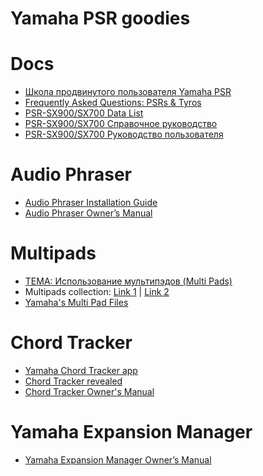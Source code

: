 # Yamaha PSR goodies
<!-- copyright: SeeJay & ReSampled -->

# Docs
* [Школа продвинутого пользователя Yamaha PSR](/school)
* [Frequently Asked Questions: PSRs & Tyros](https://www.psrtutorial.com/MB/zips/FAQ%202016.pdf)
* [PSR-SX900/SX700 Data List](https://hu.yamaha.com/files/download/other_assets/3/1279213/psrsx900_sx700_en_dl_a0.pdf)
* [PSR-SX900/SX700 Справочное руководство](https://ru.yamaha.com/files/download/other_assets/8/1370778/psrsx900_sx700_ru_rm_a0.pdf)
* [PSR-SX900/SX700 Руководство пользователя](https://ru.yamaha.com/files/download/other_assets/0/1279190/psrsx900_sx700_ru_om_a0.pdf)

# Audio Phraser
* [Audio Phraser Installation Guide](https://usa.yamaha.com/files/download/other_assets/6/1179086/audio_phraser_en_ig_a0.pdf)
* [Audio Phraser Owner’s Manual](https://usa.yamaha.com/files/download/other_assets/5/1179085/audio_phraser_en_om_a0.pdf)

# Multipads
* [ТЕМА: Использование мультипэдов (Multi Pads)](http://sintezator-online.ru/forum/igraem-na-sintezatore/147-ispolzovanie-multipedov-multi-pads)
* Multipads collection: [Link 1](https://yadi.sk/d/UlDShjRCmdmf2) | [Link 2](/downloads/pads.rar)
* [Yamaha's Multi Pad Files](https://www.psrtutorial.com/sty/MP/mpYamaha.html)

# Chord Tracker
* [Yamaha Chord Tracker app](http://usa.yamaha.com/products/apps/chord_tracker/)
* [Chord Tracker revealed](https://sandsoftwaresound.net/chord-tracker-revealed/)
* [Chord Tracker Owner's Manual](https://usa.yamaha.com/files/download/other_assets/1/969641/chord_tracker_en_om.pdf)

# Yamaha Expansion Manager
* [Yamaha Expansion Manager Owner’s Manual](https://ru.yamaha.com/files/download/other_assets/2/1396982/yamaha_expansion_manager_en_om_v280_k0.pdf)
